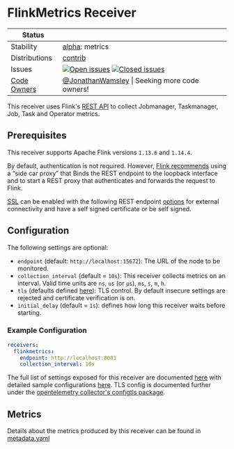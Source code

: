 # FlinkMetrics Receiver

<!-- status autogenerated section -->
| Status        |           |
| ------------- |-----------|
| Stability     | [alpha]: metrics   |
| Distributions | [contrib] |
| Issues        | [![Open issues](https://img.shields.io/github/issues-search/open-telemetry/opentelemetry-collector-contrib?query=is%3Aissue%20is%3Aopen%20label%3Areceiver%2Fflinkmetrics%20&label=open&color=orange&logo=opentelemetry)](https://github.com/open-telemetry/opentelemetry-collector-contrib/issues?q=is%3Aopen+is%3Aissue+label%3Areceiver%2Fflinkmetrics) [![Closed issues](https://img.shields.io/github/issues-search/open-telemetry/opentelemetry-collector-contrib?query=is%3Aissue%20is%3Aclosed%20label%3Areceiver%2Fflinkmetrics%20&label=closed&color=blue&logo=opentelemetry)](https://github.com/open-telemetry/opentelemetry-collector-contrib/issues?q=is%3Aclosed+is%3Aissue+label%3Areceiver%2Fflinkmetrics) |
| [Code Owners](https://github.com/open-telemetry/opentelemetry-collector-contrib/blob/main/CONTRIBUTING.md#becoming-a-code-owner)    | [@JonathanWamsley](https://www.github.com/JonathanWamsley) \| Seeking more code owners! |

[alpha]: https://github.com/open-telemetry/opentelemetry-collector/blob/main/docs/component-stability.md#alpha
[contrib]: https://github.com/open-telemetry/opentelemetry-collector-releases/tree/main/distributions/otelcol-contrib
<!-- end autogenerated section -->

This receiver uses Flink's [REST API](https://nightlies.apache.org/flink/flink-docs-release-1.14/docs/ops/metrics/#rest-api-integration) to collect Jobmanager, Taskmanager, Job, Task and Operator metrics.

## Prerequisites

This receiver supports Apache Flink versions `1.13.6` and `1.14.4`.

By default, authentication is not required. However, [Flink recommends](https://nightlies.apache.org/flink/flink-docs-master/docs/deployment/security/security-ssl/#external--rest-connectivity) using a “side car proxy” that Binds the REST endpoint to the loopback interface and to start a REST proxy that authenticates and forwards the request to Flink.

[SSL](https://nightlies.apache.org/flink/flink-docs-master/docs/deployment/security/security-ssl/#external--rest-connectivity) can be enabled with the following REST endpoint [options](https://nightlies.apache.org/flink/flink-docs-master/docs/deployment/security/security-ssl/#rest-endpoints-external-connectivity) for external connectivity and have a self signed certificate or be self signed.

## Configuration

The following settings are optional:

- `endpoint` (default: `http://localhost:15672`): The URL of the node to be monitored.
- `collection_interval` (default = `10s`): This receiver collects metrics on an interval. Valid time units are `ns`, `us` (or `µs`), `ms`, `s`, `m`, `h`.
- `tls` (defaults defined [here](https://github.com/open-telemetry/opentelemetry-collector/blob/main/config/configtls/README.md)): TLS control. By default insecure settings are rejected and certificate verification is on.
- `initial_delay` (default = `1s`): defines how long this receiver waits before starting.

### Example Configuration

```yaml
receivers:
  flinkmetrics:
    endpoint: http://localhost:8081
    collection_interval: 10s
```

The full list of settings exposed for this receiver are documented [here](./config.go) with detailed sample configurations [here](./testdata/config.yaml). TLS config is documented further under the [opentelemetry collector's configtls package](https://github.com/open-telemetry/opentelemetry-collector/blob/main/config/configtls/README.md).

## Metrics

Details about the metrics produced by this receiver can be found in [metadata.yaml](./metadata.yaml)

